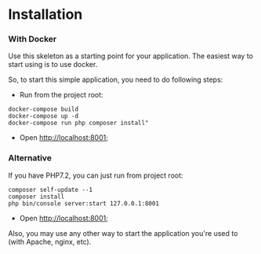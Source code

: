 
# Installation

### With Docker

Use this skeleton as a starting point for your application.
The easiest way to start using is to use docker.

So, to start this simple application, you need to do following steps:

- Run from the project root:

```
docker-compose build
docker-compose up -d
docker-compose run php composer install"
```
- Open [http://localhost:8001](http://localhost:8001);

### Alternative

If you have PHP7.2, you can just run from project root:

```
composer self-update --1
composer install
php bin/console server:start 127.0.0.1:8001
```

- Open [http://localhost:8001](http://localhost:8001);

Also, you may use any other way to start the application you're used to (with Apache, nginx, etc).
